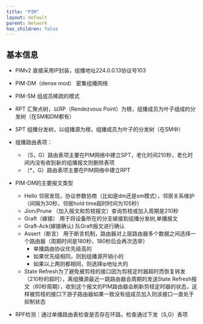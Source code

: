 ```yaml
---
title: "PIM"
layout: default
parent: Network
has_children: false
---
```


## 基本信息

- PIMv2 直接采用IP封装，组播地址224.0.0.13协议号103
- PIM-DM（dense mod） 密集组播网络
- PIM-SM 组成员稀疏的模式
- RPT 汇聚点树，以RP（Rendezvous Point）为根，组播成员为叶子组成的分发树（在SM和DM都有）
- SPT 组播分发树，以组播源为根，组播成员为叶子的分发树（在SM中）

- 组播路由表项：
    - （S，G）路由表项主要在PIM网络中建立SPT，老化时间210秒，老化时间内没有收到新的组播报文则删除表项
    - （*，G）路由表项主要在PIM网络中建立RPT

- PIM-DM的主要报文类型
    - Hello 邻居发现，协议参数协商（比如是dm还是sm模式），邻居关系维护（间隔为30秒，邻居hold time超时时间为105秒）
    - Jion/Prune （加入报文和剪枝报文）查询剪枝或加入周期是210秒
    - Graft（嫁接） 用于将设备所在的分支嫁接到组播分发树,单播报文
    - Graft-Ack(嫁接确认) 队Graft报文进行确认
    - Assert（断言） 用于断言机制，路由器对上层路由器多个数据之间选择一个路由器（周期时间是180秒，180秒后会再次选举）
        - 单播路由协议优先级高的
        - 如果优先级相同，则到组播源开销小的
        - 如果以上两则都相同，则选择ip地址大的
    - State Refresh为了避免被剪枝的接口因为剪枝定时器超时而恢复转发（210秒的超时），离组播源最近一跳路由器会周期的发送State Refresh报文（60秒周期），收到这个报文的PIM路由器会刷新剪枝定时器的状态，这样被剪枝的接口下游子路由器如果一致没有组成员加入则该接口一直处于抑制状态
- RPF检测：通过单播路由表检查是否存在环路，检查通过下发（S,G）表项